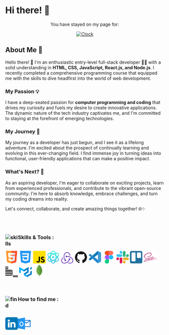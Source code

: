 # Hi there! 👋

<p align="center">
You have stayed on my page for:
</p>

<p align="center">
<a href="https://github.com/tomchen/animated-svg-clock" title="Animated SVG clock"><img src="https://github.com/tomchen/animated-svg-clock/raw/master/clock.svg" alt="Clock" width="200px" height="200px"></a>
</p>

## About Me 🚀

Hello there! 👋 I'm an enthusiastic entry-level full-stack developer 🧑‍💻 with a solid understanding in **HTML, CSS, JavaScript, React.js, and Node.js**. I recently completed a comprehensive programming course that equipped me with the skills to dive headfirst into the world of web development.

### My Passion 💡

I have a deep-seated passion for **computer programming and coding** that drives my curiosity and fuels my desire to create innovative applications. The dynamic nature of the tech industry captivates me, and I'm committed to staying at the forefront of emerging technologies.

### My Journey 🌟

My journey as a developer has just begun, and I see it as a lifelong adventure. I'm excited about the prospect of continually learning and evolving in this ever-changing field. I find immense joy in turning ideas into functional, user-friendly applications that can make a positive impact.

### What's Next? 🌱

As an aspiring developer, I'm eager to collaborate on exciting projects, learn from experienced professionals, and contribute to the vibrant open-source community. I'm here to absorb knowledge, embrace challenges, and turn my coding dreams into reality.

Let's connect, collaborate, and create amazing things together! 🌐✨

<br/>
<br/>

### Skills & Tools : <img align="left" alt="skills" width="40px" src="https://cdn-icons-png.flaticon.com/512/3696/3696638.png"/>

<br/>

<div>

<img alt="HTML5" title="HTML5" width="40px" src="html5.png"  />
<img alt="CSS3" title="CSS3" width="40px" src="css3.png" />
<img alt="JavaScript" title="JavaScript" width="40px" src="JavaScript.png" />
<img alt="React" title="React.js" width="40px" src="React.png" />
<img alt="Node" title="Node.js" width="40px" src="node.png" />
<img alt="GitHub" title="GitHub" width="40px" src="github.svg" />
<img alt="VSCode" title="VSCode" width="40px" src="vscode.svg" />
<img alt="Figma" title="Figma" width="40px" src="figma.svg" />
<img alt="Slack" title="Slack" width="40px" src="slack.svg" />
<img alt="Trello" title="Trello" width="40px" src="trello.svg" />
<img alt="SASS" title="SASS" width="40px" src="sass.svg" />
<img alt="BEM" title="BEM" width="40px" src="bem.svg" />
<img alt="MUI" title="Material UI" width="40px" src="material-ui.svg" />
<img alt="MongoDB" title="MongoDB" width="40px" src="mongodb-icon.svg" />

</div>

<br/>
<br/>

### How to find me <img align="left" alt="find" width="40px" src="https://cdn-icons-png.flaticon.com/512/2500/2500099.png"/>:

<br/>

[<img align="left" alt="Linkedin" width="40px" src="linkedin.png" />](www.linkedin.com/in/alin-lechintan)
[<img align="left" alt="Outlook" width="40px" src="image.png" />](mailto:alin.lechintan@outlook.com)
